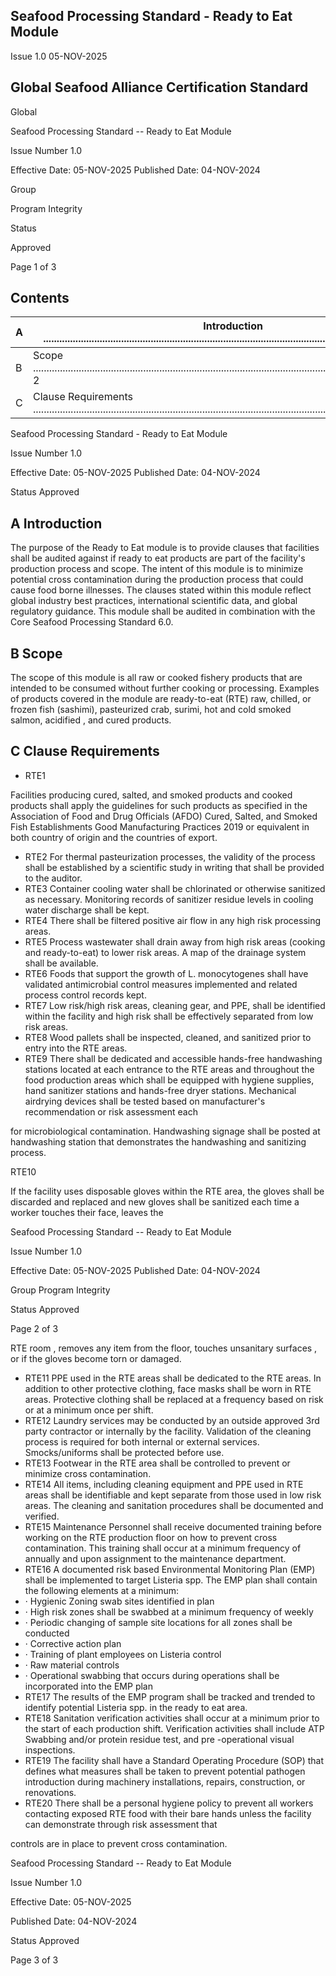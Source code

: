 <!-- image -->

<!-- image -->

## Seafood Processing Standard - Ready to Eat Module

Issue 1.0 05-NOV-2025

## Global Seafood Alliance Certification Standard

Global

Seafood Processing Standard -- Ready to Eat Module

Issue Number 1.0

Effective Date: 05-NOV-2025 Published Date: 04-NOV-2024

Group

Program Integrity

Status

Approved

Page 1 of 3

<!-- image -->

## Contents

| A   | Introduction  ..........................................................................................................................................  2     |
|-----|-----------------------------------------------------------------------------------------------------------------------------------------------------------------|
| B   | Scope  .....................................................................................................................................................  2 |
| C   | Clause Requirements  ............................................................................................................................  2            |

<!-- image -->

Seafood Processing Standard - Ready to Eat Module

Issue Number 1.0

Effective Date: 05-NOV-2025 Published Date: 04-NOV-2024

Status Approved

## A Introduction

The purpose of the Ready to Eat module is to provide clauses that facilities shall be audited against if ready to  eat  products  are  part  of  the  facility's  production  process  and  scope. The  intent  of  this  module  is  to minimize  potential  cross  contamination  during  the  production  process  that  could  cause  food  borne illnesses.  The  clauses  stated  within  this  module reflect global  industry  best  practices,  international scientific data, and global regulatory guidance. This module shall be audited in combination with the Core Seafood Processing Standard 6.0.

## B Scope

The scope of this module is all raw or cooked fishery products that are intended to be consumed without further cooking or processing. Examples of products covered in the module are ready-to-eat (RTE) raw, chilled, or frozen fish (sashimi), pasteurized crab, surimi, hot and cold smoked salmon, acidified , and cured products.

## C Clause Requirements

- RTE1

Facilities producing cured, salted, and smoked products and cooked products shall apply the guidelines  for  such  products  as  specified  in  the  Association  of  Food  and  Drug  Officials (AFDO)  Cured,  Salted,  and  Smoked  Fish  Establishments  Good  Manufacturing  Practices  2019 or equivalent in both country of origin and the countries of export.

- RTE2 For thermal pasteurization processes, the validity of the process shall be established by a scientific study in writing that shall be provided to the auditor.
- RTE3 Container cooling water shall be chlorinated or otherwise sanitized as necessary. Monitoring records of sanitizer residue levels in cooling water discharge shall be kept.
- RTE4 There shall be filtered positive air flow in any high risk processing areas.
- RTE5 Process wastewater shall drain away from high risk areas (cooking and ready-to-eat) to lower risk areas. A map of the drainage system shall be available.
- RTE6 Foods  that  support  the  growth  of  L.  monocytogenes  shall  have  validated  antimicrobial control measures implemented and related process control records kept.
- RTE7 Low risk/high risk areas, cleaning gear, and PPE, shall be identified within the facility and high risk shall be effectively separated from low risk areas.
- RTE8 Wood pallets shall be inspected, cleaned, and sanitized prior to entry into the RTE areas.
- RTE9 There shall be dedicated and accessible hands-free handwashing stations located at each entrance to the RTE areas and throughout the food production areas which shall be equipped with hygiene supplies, hand sanitizer stations and hands-free dryer stations. Mechanical airdrying devices shall be tested based on manufacturer's recommendation or risk assessment each

for microbiological contamination. Handwashing  signage shall be posted at handwashing station that demonstrates the handwashing and sanitizing process.

RTE10

If the facility uses disposable gloves within the RTE area, the gloves shall be discarded and replaced and new gloves shall be sanitized each time a worker touches their face, leaves the

<!-- image -->

Seafood Processing Standard -- Ready to Eat Module

Issue Number 1.0

Effective Date: 05-NOV-2025 Published Date: 04-NOV-2024

Group Program Integrity

Status Approved

Page 2 of 3

RTE room ,  removes any item from the floor, touches unsanitary surfaces ,  or  if  the  gloves become torn or damaged.

- RTE11 PPE used in the RTE areas shall be dedicated to the RTE areas. In addition to other protective clothing, face masks shall be worn in RTE areas. Protective clothing shall be replaced at a frequency based on risk or at a minimum once per shift.
- RTE12 Laundry services may be conducted by an outside approved 3rd party contractor or internally by the facility.  Validation  of  the  cleaning  process  is  required  for  both  internal  or  external services. Smocks/uniforms shall be protected before use.
- RTE13 Footwear in the RTE area shall be controlled to prevent or minimize cross contamination.
- RTE14 All items, including cleaning equipment and PPE used in RTE areas shall be identifiable and kept separate from those used in low risk areas. The cleaning and sanitation procedures shall be documented and verified.
- RTE15 Maintenance  Personnel  shall  receive  documented  training  before  working  on  the  RTE production  floor  on  how  to  prevent  cross  contamination.  This  training  shall  occur  at  a minimum frequency of annually and upon assignment to the maintenance department.
- RTE16 A documented risk based Environmental Monitoring Plan (EMP) shall be implemented to target Listeria spp. The EMP plan shall contain the following elements at a minimum:
- · Hygienic Zoning swab sites identified in plan
- · High risk zones shall be swabbed at a minimum frequency of weekly
- · Periodic changing of sample site locations for all zones shall be conducted
- · Corrective action plan
- · Training of plant employees on Listeria control
- · Raw material controls
- · Operational swabbing that occurs during operations shall be incorporated into the EMP plan
- RTE17 The results of the EMP program shall be tracked and trended to identify potential Listeria spp. in the ready to eat area.
- RTE18 Sanitation verification activities shall occur at a minimum prior to the start of each production shift. Verification activities shall include ATP Swabbing and/or protein residue test, and pre -operational visual inspections.
- RTE19 The facility shall have a Standard Operating Procedure (SOP) that defines what measures shall  be  taken  to  prevent  potential  pathogen  introduction  during  machinery  installations, repairs, construction, or renovations.
- RTE20 There shall be a personal hygiene policy to prevent all workers contacting exposed RTE food with  their  bare  hands  unless  the  facility  can  demonstrate  through  risk  assessment  that

controls are in place to prevent cross contamination.

<!-- image -->

Seafood Processing Standard -- Ready to Eat Module

Issue Number 1.0

Effective Date: 05-NOV-2025

Published Date: 04-NOV-2024

Status Approved

Page 3 of 3